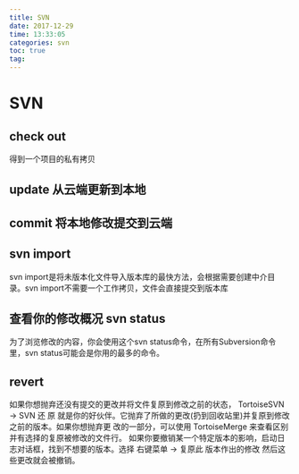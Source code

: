 ```yaml
---
title: SVN
date: 2017-12-29
time: 13:33:05
categories: svn
toc: true
tag: 
---
```

</p>

# SVN

## check out

得到一个项目的私有拷贝

## update 从云端更新到本地

## commit 将本地修改提交到云端

## svn import
  svn import是将未版本化文件导入版本库的最快方法，会根据需要创建中介目录。svn import不需要一个工作拷贝，文件会直接提交到版本库

## 查看你的修改概况  svn status

为了浏览修改的内容，你会使用这个svn status命令，在所有Subversion命令里，svn status可能会是你用的最多的命令。

## revert

如果你想抛弃还没有提交的更改并将文件复原到修改之前的状态， TortoiseSVN → SVN 还
原 就是你的好伙伴。它抛弃了所做的更改(扔到回收站里)并复原到修改之前的版本。如果你想抛弃更
改的一部分，可以使用 TortoiseMerge 来查看区别并有选择的复原被修改的文件行。
如果你要撤销某一个特定版本的影响，启动日志对话框，找到不想要的版本。选择 右键菜单 → 复原此
版本作出的修改 然后这些更改就会被撤销。
